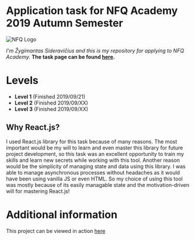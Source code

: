 # Application task for NFQ Academy 2019 Autumn Semester

![NFQ Logo](https://www.nfq.lt/favicon/apple-touch-icon.png?v=2)

*I'm Žygimantas Sideravičius and this is my repository for applying to NFQ Academy.*
**The task page can be found [here](https://gist.github.com/nokia6290/f51a5b6915e084841bb0797335b092c9).**


# Levels 

 - **Level 1** (Finished 2019/09/21)
 - **Level 2** (Finished 2019/09/XX)
 - **Level 3** (Finished 2019/09/XX)

## Why React.js?
I used React.js library for this task because of many reasons. The most important would be my will to learn and even master this library for future project development, so this task was an excellent opportunity to train my skills and learn new secrets while working with this tool. Another reason would be the simplicity of managing state and data using this library. I was able to manage asynchronous processes without headaches as it would have been using vanilla JS or even HTML. So my choice of using this tool was mostly because of its easily managable state and the motivation-driven will for mastering React.js!

# Additional information

This project can be viewed in action [here](https://nfq-2019-board-app.herokuapp.com)